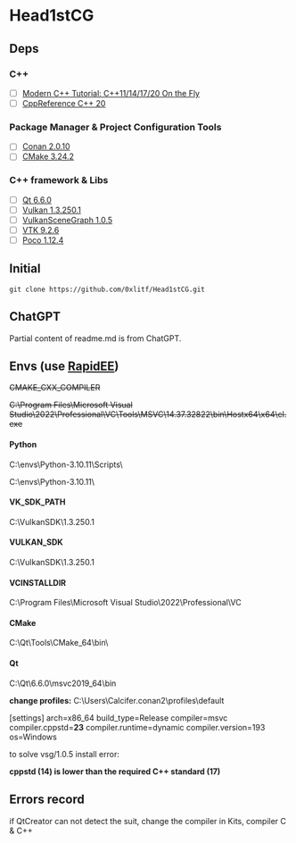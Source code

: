 # Head1stCG

## Deps

### C++

- [ ] [Modern C++ Tutorial: C++11/14/17/20 On the Fly](https://github.com/changkun/modern-cpp-tutorial)
- [ ] [CppReference C++ 20](https://en.cppreference.com/w/)

### Package Manager & Project Configuration Tools

- [ ] [Conan 2.0.10](https://conan.io/)
- [ ] [CMake 3.24.2](https://cmake.org/)

### C++ framework & Libs

- [ ] [Qt 6.6.0](https://www.qt.io/)
- [ ] [Vulkan 1.3.250.1](https://www.vulkan.org/)
- [ ] [VulkanSceneGraph 1.0.5](https://vsg-dev.github.io/vsg-dev.io/)
- [ ] [VTK 9.2.6](https://vtk.org/)
- [ ] [Poco 1.12.4](https://pocoproject.org/ "https://pocoproject.org/")

## Initial

```
git clone https://github.com/0xlitf/Head1stCG.git
```

## ChatGPT

Partial content of readme.md is from ChatGPT.

## Envs (use [RapidEE](https://www.rapidee.com/en/about "https://www.rapidee.com/en/about"))

~~CMAKE_CXX_COMPILER~~

~~C:\Program Files\Microsoft Visual Studio\2022\Professional\VC\Tools\MSVC\14.37.32822\bin\Hostx64\x64\cl.exe~~

#### Python

C:\envs\Python-3.10.11\Scripts\

C:\envs\Python-3.10.11\

#### VK_SDK_PATH

C:\VulkanSDK\1.3.250.1

#### VULKAN_SDK

C:\VulkanSDK\1.3.250.1

#### VCINSTALLDIR

C:\Program Files\Microsoft Visual Studio\2022\Professional\VC

#### CMake

C:\Qt\Tools\CMake_64\bin\

#### Qt

C:\Qt\6.6.0\msvc2019_64\bin

**change profiles:** C:\Users\Calcifer\.conan2\profiles\default

[settings]
arch=x86_64
build_type=Release
compiler=msvc
compiler.cppstd=**23**
compiler.runtime=dynamic
compiler.version=193
os=Windows

to solve vsg/1.0.5 install error:

**cppstd (14) is lower than the required C++ standard (17)**

## Errors record

if QtCreator can not detect the suit, change the compiler in Kits, compiler C & C++

